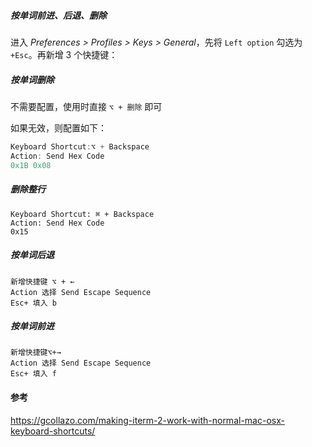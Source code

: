 ##### 按单词前进、后退、删除

进入 *Preferences > Profiles > Keys > General*，先将 `Left option` 勾选为 `+Esc`。再新增 3 个快捷键：



##### 按单词删除
不需要配置，使用时直接 `⌥ + 删除` 即可

如果无效，则配置如下：

```go
Keyboard Shortcut:⌥ + Backspace
Action: Send Hex Code
0x1B 0x08
```



##### 删除整行

```
Keyboard Shortcut: ⌘ + Backspace
Action: Send Hex Code
0x15
```



##### 按单词后退
```
新增快捷键 ⌥ + ←
Action 选择 Send Escape Sequence
Esc+ 填入 b
```



##### 按单词前进
```
新增快捷键⌥+→
Action 选择 Send Escape Sequence
Esc+ 填入 f
```



#### 参考
https://gcollazo.com/making-iterm-2-work-with-normal-mac-osx-keyboard-shortcuts/
